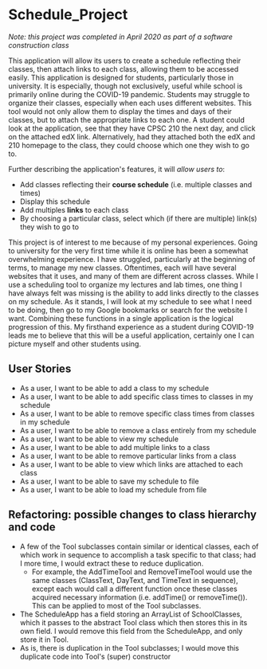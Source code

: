 # Schedule_Project
*Note: this project was completed in April 2020 as part of a software construction class*

This application will allow its users to create a schedule reflecting their classes, then attach links to each class, 
allowing them to be accessed easily. This application is designed for students, particularly those in university. 
It is especially, though not exclusively, useful while school is primarily online during the COVID-19 pandemic. Students
may struggle to organize their classes, especially when each uses different websites. This tool would not only allow 
them to display the times and days of their classes, but to attach the appropriate links to each one. A student could 
look at the application, see that they have CPSC 210 the next day, and click on the attached edX link. Alternatively, 
had they attached both the edX and 210 homepage to the class, they could choose which one they wish to go to.

Further describing the application's features, it will *allow users to*:
- Add classes reflecting their **course schedule** (i.e. multiple classes and times)
- Display this schedule 
- Add multiples **links** to each class
- By choosing a particular class, select which (if there are multiple) link(s) they wish to go to                                                                 

This project is of interest to me because of my personal experiences. 
Going to university for the very first time while it is online has been a somewhat overwhelming experience. I have 
struggled, particularly at the beginning of terms, to manage my new classes. Oftentimes, each will have several websites
that it uses, and many of them are different across classes. While I use a scheduling tool to organize my lectures 
and lab times, one thing I have always felt was missing is the ability to add links directly to the classes on my 
schedule. As it stands, I will look at my schedule to see what I need to be doing, then go to my Google bookmarks or 
search for the website I want. Combining these functions in a single application is the logical progression of this. 
My firsthand experience as a student during COVID-19 leads me to believe that this will be a useful application, 
certainly one I can picture myself and other students using.

## User Stories

- As a user, I want to be able to add a class to my schedule
- As a user, I want to be able to add specific class times to classes in my schedule
- As a user, I want to be able to remove specific class times from classes in my schedule
- As a user, I want to be able to remove a class entirely from my schedule
- As a user, I want to be able to view my schedule
- As a user, I want to be able to add multiple links to a class
- As a user, I want to be able to remove particular links from a class
- As a user, I want to be able to view which links are attached to each class
- As a user, I want to be able to save my schedule to file
- As a user, I want to be able to load my schedule from file

## Refactoring: possible changes to class hierarchy and code

- A few of the Tool subclasses contain similar or identical classes, each of which work in sequence to accomplish a 
task specific to that class; had I more time, I would extract these to reduce duplication. 
    - For example, the AddTimeTool 
and RemoveTimeTool would use the same classes (ClassText, DayText, and TimeText in sequence), except each would call a 
different function once these classes acquired necessary information (i.e. addTime() or removeTime()). This can be 
applied to most of the Tool subclasses. 
- The ScheduleApp has a field storing an ArrayList of SchoolClasses, which it passes to the abstract Tool class which 
then stores this in its own field. I would remove this field from the ScheduleApp, and only store it in Tool. 
- As is, there is duplication in the Tool subclasses; I would move this duplicate code into Tool's (super) constructor
